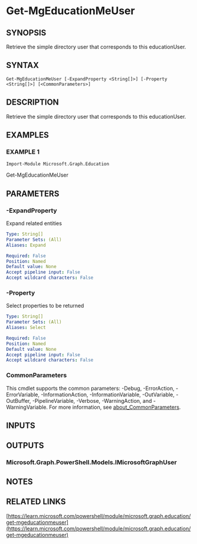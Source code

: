﻿---
external help file: Microsoft.Graph.Education-help.xml
Module Name: Microsoft.Graph.Education
online version: https://learn.microsoft.com/powershell/module/microsoft.graph.education/get-mgeducationmeuser
schema: 2.0.0
---

# Get-MgEducationMeUser

## SYNOPSIS
Retrieve the simple directory user that corresponds to this educationUser.

## SYNTAX

```
Get-MgEducationMeUser [-ExpandProperty <String[]>] [-Property <String[]>] [<CommonParameters>]
```

## DESCRIPTION
Retrieve the simple directory user that corresponds to this educationUser.

## EXAMPLES

### EXAMPLE 1
```
Import-Module Microsoft.Graph.Education
```

Get-MgEducationMeUser

## PARAMETERS

### -ExpandProperty
Expand related entities

```yaml
Type: String[]
Parameter Sets: (All)
Aliases: Expand

Required: False
Position: Named
Default value: None
Accept pipeline input: False
Accept wildcard characters: False
```

### -Property
Select properties to be returned

```yaml
Type: String[]
Parameter Sets: (All)
Aliases: Select

Required: False
Position: Named
Default value: None
Accept pipeline input: False
Accept wildcard characters: False
```

### CommonParameters
This cmdlet supports the common parameters: -Debug, -ErrorAction, -ErrorVariable, -InformationAction, -InformationVariable, -OutVariable, -OutBuffer, -PipelineVariable, -Verbose, -WarningAction, and -WarningVariable. For more information, see [about_CommonParameters](http://go.microsoft.com/fwlink/?LinkID=113216).

## INPUTS

## OUTPUTS

### Microsoft.Graph.PowerShell.Models.IMicrosoftGraphUser
## NOTES

## RELATED LINKS

[https://learn.microsoft.com/powershell/module/microsoft.graph.education/get-mgeducationmeuser](https://learn.microsoft.com/powershell/module/microsoft.graph.education/get-mgeducationmeuser)

